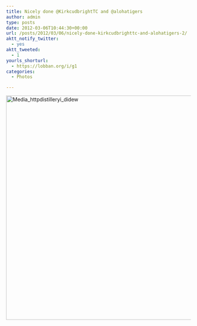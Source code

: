 ```yaml
---
title: Nicely done @KirkcudbrightTC and @alohatigers
author: admin
type: posts
date: 2012-03-06T10:44:30+00:00
url: /posts/2012/03/06/nicely-done-kirkcudbrighttc-and-alohatigers-2/
aktt_notify_twitter:
  - yes
aktt_tweeted:
  - 1
yourls_shorturl:
  - https://lobban.org/i/g1
categories:
  - Photos

---
```

<div class='posterous_autopost'>
  <a href="http://instagr.am/p/H0_ZX9qlub/"></p> 
  
  <div class='p_embed p_image_embed'>
    <a href="http://getfile8.posterous.com/getfile/files.posterous.com/nonimage/fFsJigDmwHyIFgoCxgoAAjdxEtaduntlvkClbhjyHoFEzmzBfFBxjdGooFqc/media_httpdistilleryi_didew.jpg.scaled1000.jpg"><img alt="Media_httpdistilleryi_didew" height="612" src="https://getfile8.posterous.com/getfile/files.posterous.com/nonimage/fFsJigDmwHyIFgoCxgoAAjdxEtaduntlvkClbhjyHoFEzmzBfFBxjdGooFqc/media_httpdistilleryi_didew.jpg.scaled1000.jpg" width="612" /></a>
  </div>
  
  <p>
    </a></div>